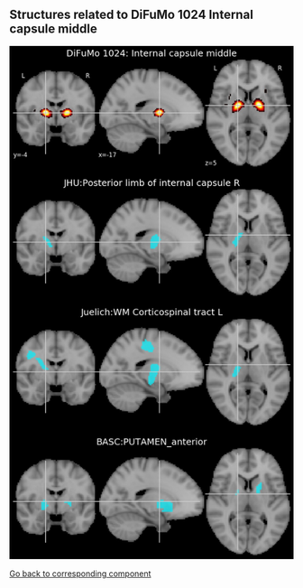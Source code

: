 


## Structures related to DiFuMo 1024 Internal capsule middle

![610](610.jpg "Structures related to DiFuMo 1024 Internal capsule middle")

[Go back to corresponding component](https://parietal-inria.github.io/DiFuMo/1024/html/610.html)